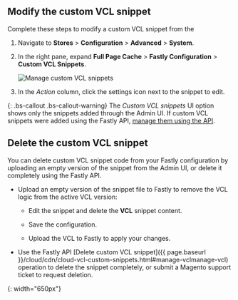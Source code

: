 ## Modify the custom VCL snippet

Complete these steps to modify a custom VCL snippet from the 

1.  Navigate to **Stores** > **Configuration** > **Advanced** > **System**.

1.  In the right pane, expand **Full Page Cache** > **Fastly Configuration** > **Custom VCL Snippets**.

    ![Manage custom VCL snippets]

1.  In the _Action_ column, click the settings icon next to the snippet to edit.

{: .bs-callout .bs-callout-warning}
The *Custom VCL snippets* UI option shows only the snippets added through the Admin UI. If custom VCL snippets were added using the Fastly API, [manage them using the API](#manage-vcl).


## Delete the custom VCL snippet

You can delete custom VCL snippet code from your Fastly configuration by uploading an empty version of the snippet from the Admin UI, or delete it completely using the Fastly API.

- Upload an empty version of the snippet file to Fastly to remove the VCL logic from the active VCL version:

	- Edit the snippet and delete the **VCL** snippet content.

	- Save the configuration.

	- Upload the VCL to Fastly to apply your changes.
	
- Use the Fastly API [Delete custom VCL snippet]({{ page.baseurl }}/cloud/cdn/cloud-vcl-custom-snippets.html#manage-vclmanage-vcl) operation 
 to delete the snippet completely, or submit a Magento support ticket to request deletion.


[Manage custom VCL snippets]: {{site.baseurl}}/common/images/cloud/cloud-fastly-manage-snippets.png
{: width="650px"}